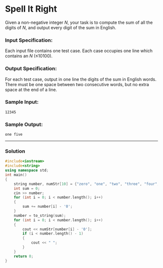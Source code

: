 # Spell It Right

Given a non-negative integer *N*, your task is to compute the sum of all the digits of *N*, and output every digit of the sum in English.

### Input Specification:

Each input file contains one test case. Each case occupies one line which contains an *N* (≤10100).

### Output Specification:

For each test case, output in one line the digits of the sum in English words. There must be one space between two consecutive words, but no extra space at the end of a line.

### Sample Input:

```in
12345
```

### Sample Output:

```out
one five
```

---

### Solution
```C++
#include<iostream>
#include<string>
using namespace std;
int main()
{
    string number, numStr[10] = {"zero", "one", "two", "three", "four", "five", "six", "seven", "eight", "nine"};
    int sum = 0;
    cin >> number;
    for (int i = 0; i < number.length(); i++)
    {
        sum += number[i] - '0';
    }
    number = to_string(sum);
    for (int i = 0; i < number.length(); i++)
    {
        cout << numStr[number[i] - '0'];
        if (i < number.length() - 1)
        {
            cout << " ";
        }
    }
    return 0;
}
```

